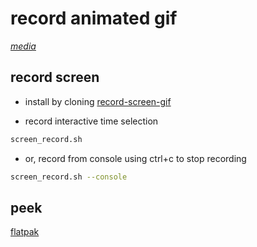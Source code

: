 # record animated gif

*[media](../README.md#media)*

## record screen

- install by cloning [record-screen-gif](https://github.com/SearchAThing-forks/record-screen-gif)

- record interactive time selection

```sh
screen_record.sh
```

- or, record from console using ctrl+c to stop recording

```sh
screen_record.sh --console
```

## peek

[flatpak](https://flathub.org/apps/details/com.uploadedlobster.peek)
